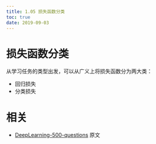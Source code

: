 ```yaml
---
title: 1.05 损失函数分类
toc: true
date: 2019-09-03
---
```

# 损失函数分类

从学习任务的类型出发，可以从广义上将损失函数分为两大类：

- 回归损失
- 分类损失





# 相关

- [DeepLearning-500-questions](https://github.com/scutan90/DeepLearning-500-questions) 原文
